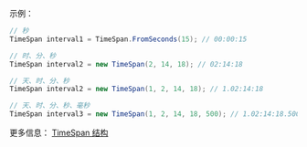 

示例：

```cs
// 秒
TimeSpan interval1 = TimeSpan.FromSeconds(15); // 00:00:15

// 时、分、秒
TimeSpan interval2 = new TimeSpan(2, 14, 18); // 02:14:18

// 天、时、分、秒
TimeSpan interval2 = new TimeSpan(1, 2, 14, 18); // 1.02:14:18

// 天、时、分、秒、毫秒
TimeSpan interval3 = new TimeSpan(1, 2, 14, 18, 500); // 1.02:14:18.5000000
```

更多信息：
[TimeSpan 结构](https://learn.microsoft.com/zh-cn/dotnet/api/system.timespan?view=net-7.0)
